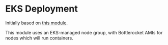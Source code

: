 # EKS Deployment

Initially based on [this module](https://github.com/terraform-aws-modules/terraform-aws-eks/blob/master/examples/eks_managed_node_group/main.tf).

This module uses an EKS-managed node group, with Bottlerocket AMIs for nodes which will run containers.
